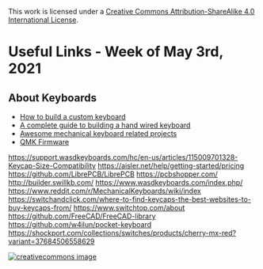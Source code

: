 This work is licensed under a
[Creative Commons Attribution-ShareAlike 4.0 International License](http://creativecommons.org/licenses/by-sa/4.0/).

# Useful Links - Week of May 3rd, 2021

## About Keyboards


- [How to build a custom keyboard](https://matt3o.com/book/)
- [A complete guide to building a hand wired keyboard](https://www.crackedthecode.co/a-complete-guide-to-building-a-hand-wired-keyboard/)
- [Awesome mechanical keyboard related projects](https://github.com/BenRoe/awesome-mechanical-keyboard)
- [QMK Firmware](https://github.com/qmk/qmk_firmware)

https://support.wasdkeyboards.com/hc/en-us/articles/115009701328-Keycap-Size-Compatibility
https://aisler.net/help/getting-started/pricing
https://github.com/LibrePCB/LibrePCB
https://pcbshopper.com/
http://builder.swillkb.com/
https://www.wasdkeyboards.com/index.php/
https://www.reddit.com/r/MechanicalKeyboards/wiki/index
https://switchandclick.com/where-to-find-keycaps-the-best-websites-to-buy-keycaps-from/
https://www.switchtop.com/about
https://github.com/FreeCAD/FreeCAD-library
https://github.com/w4ilun/pocket-keyboard
https://shockport.com/collections/switches/products/cherry-mx-red?variant=37684506558629



[![creativecommons image](https://i.creativecommons.org/l/by-sa/4.0/80x15.png)](http://creativecommons.org/licenses/by-sa/4.0/)
